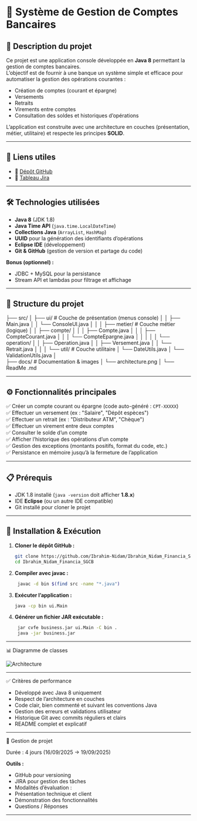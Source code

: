 # 🏦 Système de Gestion de Comptes Bancaires

## 📌 Description du projet
Ce projet est une application console développée en **Java 8** permettant la gestion de comptes bancaires.  
L’objectif est de fournir à une banque un système simple et efficace pour automatiser la gestion des opérations courantes :  
- Création de comptes (courant et épargne)  
- Versements  
- Retraits  
- Virements entre comptes  
- Consultation des soldes et historiques d’opérations  

L’application est construite avec une architecture en couches (présentation, métier, utilitaire) et respecte les principes **SOLID**.

---

## 🔗 Liens utiles
- 📂 [Dépôt GitHub](https://github.com/Ibrahim-Nidam/Ibrahim_Nidam_Financia_SGCB.git)  
- 📝 [Tableau Jira](https://ibrahimnidam-22.atlassian.net/jira/software/projects/SCRUM/boards/1?atlOrigin=eyJpIjoiZGYxNjRlMzRkNzZmNGYzZmIzZDY0ODQ0ZmFmMzQ4NjQiLCJwIjoiaiJ9)

---

## 🛠️ Technologies utilisées
- **Java 8** (JDK 1.8)  
- **Java Time API** (`java.time.LocalDateTime`)  
- **Collections Java** (`ArrayList`, `HashMap`)  
- **UUID** pour la génération des identifiants d’opérations  
- **Eclipse IDE** (développement)  
- **Git & GitHub** (gestion de version et partage du code)  

**Bonus (optionnel) :**  
- JDBC + MySQL pour la persistance  
- Stream API et lambdas pour filtrage et affichage  

---

## 📂 Structure du projet


├── src/
│    ├── ui/                # Couche de présentation (menus console)
│    │   ├── Main.java
│    │   └── ConsoleUI.java
│    │
│    ├── metier/            # Couche métier (logique)
│    │   ├── compte/
│    │   │   ├── Compte.java
│    │   │   ├── CompteCourant.java
│    │   │   └── CompteEpargne.java
│    │   │
│    │   └── operation/
│    │       ├── Operation.java
│    │       ├── Versement.java
│    │       └── Retrait.java
│    │
│    └── util/              # Couche utilitaire
│        └── DateUtils.java
│        └── ValidationUtils.java
│        
├── docs/               # Documentation & images
│   └── architecture.png
│
└── ReadMe .md


---

## ⚙️ Fonctionnalités principales
✅ Créer un compte courant ou épargne (code auto-généré : `CPT-XXXXX`)  
✅ Effectuer un versement (ex : "Salaire", "Dépôt espèces")  
✅ Effectuer un retrait (ex : "Distributeur ATM", "Chèque")  
✅ Effectuer un virement entre deux comptes  
✅ Consulter le solde d’un compte  
✅ Afficher l’historique des opérations d’un compte  
✅ Gestion des exceptions (montants positifs, format du code, etc.)  
✅ Persistance en mémoire jusqu’à la fermeture de l’application  

---

## 📋 Prérequis
- JDK 1.8 installé (`java -version` doit afficher **1.8.x**)  
- IDE **Eclipse** (ou un autre IDE compatible)  
- Git installé pour cloner le projet  

---

## 🚀 Installation & Exécution
1. **Cloner le dépôt GitHub :**
   ```bash
   git clone https://github.com/Ibrahim-Nidam/Ibrahim_Nidam_Financia_SGCB.git
   cd Ibrahim_Nidam_Financia_SGCB
    ```
2. **Compiler avec javac :**
   ```bash
    javac -d bin $(find src -name "*.java")
    ```
3. **Exécuter l’application :**
   ```bash
   java -cp bin ui.Main
    ```
4. **Générer un fichier JAR exécutable :**
   ```bash
    jar cvfe business.jar ui.Main -C bin .
    java -jar business.jar
    ```

---

📊 Diagramme de classes

![Architecture](docs/architecture.png)


---

✅ Critères de performance

- Développé avec Java 8 uniquement
- Respect de l’architecture en couches
- Code clair, bien commenté et suivant les conventions Java
- Gestion des erreurs et validations utilisateur
- Historique Git avec commits réguliers et clairs
- README complet et explicatif

---
📅 Gestion de projet

Durée : 4 jours (16/09/2025 → 19/09/2025)

**Outils :**
- GitHub pour versioning
- JIRA pour gestion des tâches
- Modalités d’évaluation :
- Présentation technique et client
- Démonstration des fonctionnalités
- Questions / Réponses

---

